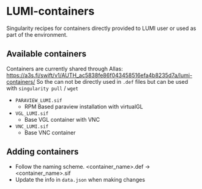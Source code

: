 # LUMI-containers
Singularity recipes for containers directly provided to LUMI user or used as part of the environment.

## Available containers 

Containers are currently shared through Allas: 
<https://a3s.fi/swift/v1/AUTH_ac5838fe86f043458516efa4b8235d7a/lumi-containers/>
So the can not be directly used in `.def` files but can be used with `singularity pull` / `wget` 

- `PARAVIEW_LUMI.sif`
  - RPM Based paraview installation with virtualGL
- `VGL_LUMI.sif`
  - Base VGL container with VNC   	
- `VNC_LUMI.sif`
  - Base VNC container 

## Adding containers

- Follow the naming scheme. <container_name>.def -> <container_name>.sif
- Update the info in `data.json` when making changes

